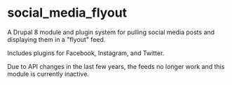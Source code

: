 # social_media_flyout

A Drupal 8 module and plugin system for pulling social media posts and displaying them in a "flyout" feed.

Includes plugins for Facebook, Instagram, and Twitter.

Due to API changes in the last few years, the feeds no longer work and this module is currently inactive.
